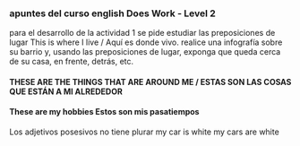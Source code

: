 ### apuntes del curso english Does Work - Level 2
para el desarrollo de la actividad 1 se pide estudiar las preposiciones de lugar This is where I live / Aquí es donde vivo. 
realice una infografía sobre su barrio y, usando las preposiciones de lugar, exponga que queda cerca de su casa, en frente, detrás, etc.
#### THESE ARE THE THINGS THAT ARE AROUND ME / ESTAS SON LAS COSAS QUE ESTÁN A MI ALREDEDOR



#### These are my hobbies Estos son mis pasatiempos


Los adjetivos posesivos no tiene plurar 
my car is white 
my cars are white